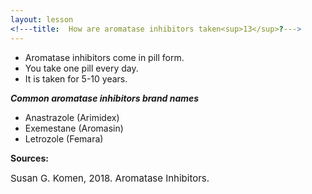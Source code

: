 ```yaml
---
layout: lesson
<!---title:  How are aromatase inhibitors taken<sup>13</sup>?---> 
---
```


* Aromatase inhibitors come in pill form.
* You take one pill every day.
* It is taken for 5-10 years.

***Common aromatase inhibitors brand names***

* Anastrazole (Arimidex)
* Exemestane (Aromasin)
* Letrozole (Femara)

**Sources:**

<span style="font-size:15px;">Susan G. Komen, 2018. Aromatase Inhibitors.</span>
